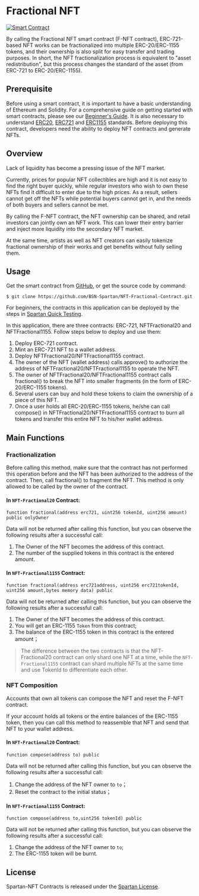 # Fractional NFT
[![Smart Contract](https://badgen.net/badge/smart-contract/Solidity/orange)](https://soliditylang.org/)

By calling the Fractional NFT smart contract (F-NFT contract), ERC-721-based NFT works can be fractionalized into multiple ERC-20/ERC-1155 tokens, and their ownership is also split for easy transfer and trading purposes.
In short, the NFT fractionalization process is equivalent to "asset redistribution", but this process changes the standard of the asset (from ERC-721 to ERC-20/ERC-1155).

## Prerequisite

Before using a smart contract, it is important to have a basic understanding of Ethereum and Solidity.
For a comprehensive guide on getting started with smart contracts, please see our [Beginner's Guide](https://github.com/BSN-Spartan/BeginnerGuide).
It is also necessary to understand [ERC20](https://github.com/OpenZeppelin/openzeppelin-contracts/tree/a55b7d13722e7ce850b626da2313f3e66ca1d101/contracts/token/ERC20), [ERC721](https://github.com/OpenZeppelin/openzeppelin-contracts/tree/a55b7d13722e7ce850b626da2313f3e66ca1d101/contracts/token/ERC721) and [ERC1155](https://github.com/OpenZeppelin/openzeppelin-contracts/tree/a55b7d13722e7ce850b626da2313f3e66ca1d101/contracts/token/ERC1155) standards. Before deploying this contract, developers need the ability to deploy NFT contracts and generate NFTs.

## Overview

Lack of liquidity has become a pressing issue of the NFT market.

Currently, prices for popular NFT collectibles are high and it is not easy to find the right buyer quickly, while regular investors who wish to own these NFTs find it difficult to enter due to the high prices. As a result, sellers cannot get off the NFTs while potential buyers cannot get in, and the needs of both buyers and sellers cannot be met.

By calling the F-NFT contract, the NFT ownership can be shared, and retail investors can jointly own an NFT work. This can lower their entry barrier and inject more liquidity into the secondary NFT market.

At the same time, artists as well as NFT creators can easily tokenize fractional ownership of their works and get benefits without fully selling them.


## Usage



Get the smart contract from [GitHub](https://github.com/BSN-Spartan/NFT-Fractional-Contract/tree/main/contracts), or get the source code by command:

```
$ git clone https://github.com/BSN-Spartan/NFT-Fractional-Contract.git
```

For beginners, the contracts in this application can be deployed by the steps in [Spartan Quick Testing](https://www.spartan.bsn.foundation/main/quick-testing#step1).

In this application, there are three contracts: ERC-721, NFTFractional20 and NFTFractional1155. Follow steps below to deploy and use them:

1. Deploy ERC-721 contract.
2. Mint an ERC-721 NFT to a wallet address.
3. Deploy NFTFractional20/NFTFractional1155 contract.
4. The owner of the NFT (wallet address) calls approve() to authorize the address of NFTFractional20/NFTFractional1155 to operate the NFT.
5. The owner of NFTFractional20/NFTFractional1155 contract calls fractional() to break the NFT into smaller fragments (in the form of ERC-20/ERC-1155 tokens).
6. Several users can buy and hold these tokens to claim the ownership of a piece of this NFT.
7. Once a user holds all ERC-20/ERC-1155 tokens, he/she can call compose() in NFTFractional20/NFTFractional1155 contract to burn all tokens and transfer this entire NFT to his/her wallet address.

## Main Functions

### Fractionalization

Before calling this method, make sure that the contract has not performed this operation before and the NFT has been authorized to the address of the contract. Then, call fractional() to fragment the NFT. This method is only allowed to be called by the owner of the contract.

#### In `NFT-Fractional20` Contract:

```solidity
function fractional(address erc721, uint256 tokenId, uint256 amount) public onlyOwner
```

Data will not be returned after calling this function, but you can observe the following results after a successful call:

1. The Owner of the NFT becomes the address of this contract.
2. The number of the supplied tokens in this contract is the entered amount.

#### In `NFT-Fractional1155` Contract:

```
function fractional(address erc721address, uint256 erc721tokenId, uint256 amount,bytes memory data) public
```

Data will not be returned after calling this function, but you can observe the following results after a successful call:

1. The Owner of the NFT becomes the address of this contract.
2. You will get an ERC-1155 `Token` from this contract;
3. The balance of the ERC-1155 token in this contract is the entered amount；



> The difference between the two contracts is that the NFT-Fractional20 contract can only shard one NFT at a time, while the `NFT-Fractional1155` contract can shard multiple NFTs at the same time and use TokenId to differentiate each other.



### NFT Composition

Accounts that own all tokens can compose the NFT and reset the F-NFT contract.

If your account holds all tokens or the entire balances of the ERC-1155 token, then you can call this method to reassemble that NFT and send that NFT to your wallet address.

#### In `NFT-Fractional20` Contract:

```
function compose(address to) public 
```

Data will not be returned after calling this function, but you can observe the following results after a successful call:

1. Change the address of the NFT owner to `to`；
2. Reset the contract to the initial status；

#### In `NFT-Fractional1155` Contract:

```
function compose(address to,uint256 tokenId) public 
```

Data will not be returned after calling this function, but you can observe the following results after a successful call:

1. Change the address of the NFT owner to `to`;
2. The ERC-1155 token will be burnt.



## License

Spartan-NFT Contracts is released under the [Spartan License](https://github.com/BSN-Spartan/NFT/blob/main/LICENSE).
